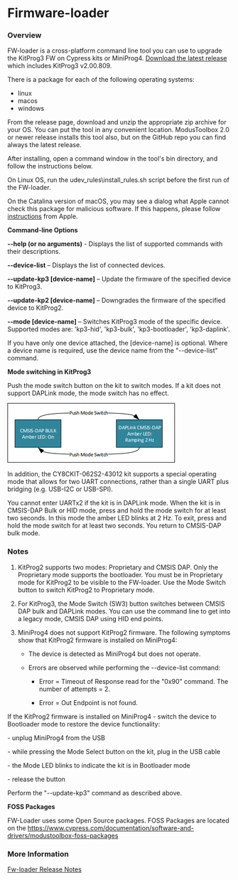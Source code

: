 Firmware-loader
===============

### Overview

FW-loader is a cross-platform command line tool you can use to upgrade the KitProg3 FW on Cypress kits or MiniProg4.
[Download the latest release](https://github.com/cypresssemiconductorco/Firmware-loader/releases) which includes KitProg3 v2.00.809.

There is a package for each of the following operating systems:

-   linux
-   macos
-   windows

From the release page, download and unzip the appropriate zip archive for your OS. You can put the tool in any convenient location. ModusToolbox 2.0 or newer release installs this tool also, but on the GitHub repo you can find always the latest release.

After installing, open a command window in the tool's bin directory, and follow the
instructions below.

On Linux OS, run the udev_rules\\install_rules.sh script before the first run of
the FW-loader.

On the Catalina version of macOS, you may see a dialog what Apple cannot check this package for malicious software. If this happens, please follow [instructions](https://support.apple.com/guide/mac-help/open-an-app-by-overriding-security-settings-mh40617/10.15/mac/10.15) from Apple.

**Command-line Options**

**--help (or no arguments)** - Displays the list of supported commands with
their descriptions.

**--device-list** – Displays the list of connected devices.

**--update-kp3 [device-name]** – Update the firmware of the specified device to KitProg3.

**--update-kp2 [device-name]** – Downgrades the firmware of the specified device to KitProg2.

**--mode <mode> [device-name]** – Switches KitProg3 mode of the specific device. Supported modes are: 'kp3-hid', 'kp3-bulk', 'kp3-bootloader', 'kp3-daplink'.

If you have only one device attached, the [device-name] is optional. Where a device name is required, use the device name from the "--device-list" command.

**Mode switching in KitProg3**

Push the mode switch button on the kit to switch modes. If a kit does not support DAPLink mode, the mode switch has no effect.

![](.//media/ModeSwitchingDiagram.png)

In addition, the CY8CKIT-062S2-43012 kit supports a special operating mode that allows for two UART connections, rather than a single UART plus bridging (e.g. USB-I2C or USB-SPI). 

You cannot enter UARTx2 if the kit is in DAPLink mode. When the kit is in CMSIS-DAP Bulk or HID mode, press and hold the mode switch for at least two seconds. In this mode the amber LED blinks at 2 Hz. To exit, press and hold the mode switch for at least two seconds. You return to CMSIS-DAP bulk mode. 

### Notes

1.  KitProg2 supports two modes: Proprietary and CMSIS DAP. Only the Proprietary
    mode supports the bootloader. You must be in Proprietary mode for KitProg2
    to be visible to the FW-loader. Use the Mode Switch button to switch
    KitProg2 to Proprietary mode.

2.  For KitProg3, the Mode Switch (SW3) button switches between CMSIS DAP bulk and
    DAPLink modes. You can use the command line to get into a legacy mode, CMSIS DAP
    using HID end points.

3.  MiniProg4 does not support KitProg2 firmware. The following symptoms show that
    KitProg2 firmware is installed on MiniProg4:

    -   The device is detected as MiniProg4 but does not operate.

    -   Errors are observed while performing the --device-list command:

        -   Error = Timeout of Response read for the "0x90" command. The number
            of attempts = 2.

        -   Error = Out Endpoint is not found.

If the KitProg2 firmware is installed on MiniProg4 - switch the device to Bootloader mode to restore the device functionality:

\- unplug MiniProg4 from the USB

\- while pressing the Mode Select button on the kit, plug in the USB cable

\- the Mode LED blinks to indicate the kit is in Bootloader mode

\- release the button

Perform the "--update-kp3" command as described above.

**FOSS Packages** 

FW-Loader uses some Open Source packages. FOSS Packages are located on the https://www.cypress.com/documentation/software-and-drivers/modustoolbox-foss-packages

### More Information

[Fw-loader Release Notes](https://github.com/cypresssemiconductorco/Firmware-loader/blob/master/RELEASE.MD)
